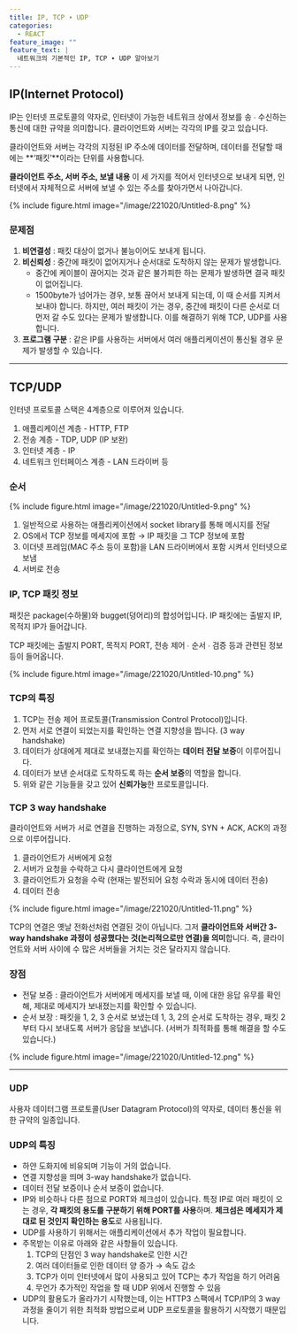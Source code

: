 ```yaml
---
title: IP, TCP ∙ UDP
categories:
  - REACT
feature_image: ""
feature_text: |
  네트워크의 기본적인 IP, TCP ∙ UDP 알아보기
---
```


## IP(Internet Protocol)

IP는 인터넷 프로토콜의 약자로, 인터넷이 가능한 네트워크 상에서 정보를 송 ∙ 수신하는 통신에 대한 규약을 의미합니다. 클라이언트와 서버는 각각의 IP를 갖고 있습니다.

클라이언트와 서버는 각각의 지정된 IP 주소에 데이터를 전달하며, 데이터를 전달할 때에는 **‘패킷’**이라는 단위를 사용합니다.

**클라이언트 주소, 서버 주소, 보낼 내용** 이 세 가지를 적어서 인터넷으로 보내게 되면, 인터넷에서 자체적으로 서버에 보낼 수 있는 주소를 찾아가면서 나아갑니다.

{% include figure.html
image="/image/221020/Untitled-8.png" %}

### 문제점

1. **비연결성** : 패킷 대상이 없거나 불능이어도 보내게 됩니다.
2. **비신뢰성** : 중간에 패킷이 없어지거나 순서대로 도착하지 않는 문제가 발생합니다.
   - 중간에 케이블이 끊어지는 것과 같은 불가피한 하는 문제가 발생하면 결국 패킷이 없어집니다.
   - 1500byte가 넘어가는 경우, 보통 끊어서 보내게 되는데, 이 때 순서를 지켜서 보내야 합니다. 하지만, 여러 패킷이 가는 경우, 중간에 패킷이 다른 순서로 더 먼저 갈 수도 있다는 문제가 발생합니다. 이를 해결하기 위해 TCP, UDP를 사용합니다.
3. **프로그램 구분** : 같은 IP를 사용하는 서버에서 여러 애플리케이션이 통신될 경우 문제가 발생할 수 있습니다.

---

## TCP/UDP

인터넷 프로토콜 스택은 4계층으로 이루어져 있습니다.

1. 애플리케이션 계층 - HTTP, FTP
2. 전송 계층 - TDP, UDP (IP 보완)
3. 인터넷 계층 - IP
4. 네트워크 인터페이스 계층 - LAN 드라이버 등

### 순서

{% include figure.html
image="/image/221020/Untitled-9.png" %}

1. 일반적으로 사용하는 애플리케이션에서 socket library를 통해 메시지를 전달
2. OS에서 TCP 정보를 메세지에 포함 → IP 패킷을 그 TCP 정보에 포함
3. 이더넷 프레임(MAC 주소 등이 포함)을 LAN 드라이버에서 포함 시켜서 인터넷으로 보냄
4. 서버로 전송

### IP, TCP 패킷 정보

패킷은 package(수하물)와 bugget(덩어리)의 합성어입니다. IP 패킷에는 출발지 IP, 목적지 IP가 들어갑니다.

TCP 패킷에는 출발지 PORT, 목적지 PORT, 전송 제어 ∙ 순서 ∙ 검증 등과 관련된 정보 등이 들어옵니다.

{% include figure.html
image="/image/221020/Untitled-10.png" %}

### TCP의 특징

1. TCP는 전송 제어 프로토콜(Transmission Control Protocol)입니다.
2. 먼저 서로 연결이 되었는지를 확인하는 연결 지향성을 띕니다. (3 way handshake)
3. 데이터가 상대에게 제대로 보내졌는지를 확인하는 **데이터 전달 보증**이 이루어집니다.
4. 데이터가 보낸 순서대로 도착하도록 하는 **순서 보증**의 역할을 합니다.
5. 위와 같은 기능들을 갖고 있어 **신뢰가능**한 프로토콜입니다.

### TCP 3 way handshake

클라이언트와 서버가 서로 연결을 진행하는 과정으로, SYN, SYN + ACK, ACK의 과정으로 이루어집니다.

1. 클라이언트가 서버에게 요청
2. 서버가 요청을 수락하고 다시 클라이언트에게 요청
3. 클라이언트가 요청을 수락 (현재는 발전되어 요청 수락과 동시에 데이터 전송)
4. 데이터 전송

{% include figure.html
image="/image/221020/Untitled-11.png" %}

TCP의 연결은 옛날 전화선처럼 연결된 것이 아닙니다. 그저 **클라이언트와 서버간 3-way handshake 과정이 성공했다는 것(논리적으로만 연결)을 의미**합니다. 즉, 클라이언트와 서버 사이에 수 많은 서버들을 거치는 것은 달라지지 않습니다.

### 장점

- 전달 보증 : 클라이언트가 서버에게 메세지를 보낼 때, 이에 대한 응답 유무를 확인해, 제대로 메세지가 보내졌는지를 확인할 수 있습니다.
- 순서 보장 : 패킷을 1, 2, 3 순서로 보냈는데 1, 3, 2의 순서로 도착하는 경우, 패킷 2부터 다시 보내도록 서버가 응답을 보냅니다. (서버가 최적화를 통해 해결을 할 수도 있습니다.)

{% include figure.html
image="/image/221020/Untitled-12.png" %}

---

### UDP

사용자 데이터그램 프로토콜(User Datagram Protocol)의 약자로, 데이터 통신을 위한 규약의 일종입니다.

### UDP의 특징

- 하얀 도화지에 비유되며 기능이 거의 없습니다.
- 연결 지향성을 띄며 3-way handshake가 없습니다.
- 데이터 전달 보증이나 순서 보증이 없습니다.
- IP와 비슷하나 다른 점으로 PORT와 체크섬이 있습니다. 특정 IP로 여러 패킷이 오는 경우, **각 패킷의 용도를 구분하기 위해 PORT를 사용**하며. **체크섬은 메세지가 제대로 된 것인지 확인하는 용도**로 사용됩니다.
- UDP를 사용하기 위해서는 애플리케이션에서 추가 작업이 필요합니다.
- 주목받는 이유로 아래와 같은 사항들이 있습니다.
  1. TCP의 단점인 3 way handshake로 인한 시간
  2. 여러 데이터들로 인한 데이터 양 증가 → 속도 감소
  3. TCP가 이미 인터넷에서 많이 사용되고 있어 TCP는 추가 작업을 하기 어려움
  4. 무언가 추가적인 작업을 할 때 UDP 위에서 진행할 수 있음
- UDP의 활용도가 올라가기 시작했는데, 이는 HTTP3 스팩에서 TCP/IP의 3 way 과정을 줄이기 위한 최적화 방법으로써 UDP 프로토콜을 활용하기 시작했기 때문입니다.
